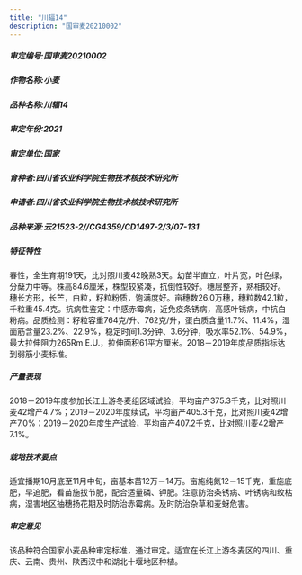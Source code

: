 ```yaml
---
title: "川辐14"
description: "国审麦20210002"
---
```

##### 审定编号:国审麦20210002

##### 作物名称:小麦

##### 品种名称:川辐14

##### 审定年份:2021

##### 审定单位:国家

##### 育种者:四川省农业科学院生物技术核技术研究所

##### 申请者:四川省农业科学院生物技术核技术研究所

##### 品种来源:云21523-2//CG4359/CD1497-2/3/07-131

##### 特征特性
春性，全生育期191天，比对照川麦42晚熟3天。幼苗半直立，叶片宽，叶色绿，分蘖力中等。株高84.6厘米，株型较紧凑，抗倒性较好。穗层整齐，熟相较好。穗长方形，长芒，白粒，籽粒粉质，饱满度好。亩穗数26.0万穗，穗粒数42.1粒，千粒重45.4克。抗病性鉴定：中感赤霉病，近免疫条锈病，高感叶锈病，中抗白粉病。品质检测：籽粒容重764克/升、762克/升，蛋白质含量11.7%、11.4%，湿面筋含量23.2%、22.9%，稳定时间1.3分钟、3.6分钟，吸水率52.1%、54.9%，最大拉伸阻力265Rm.E.U.，拉伸面积61平方厘米。2018－2019年度品质指标达到弱筋小麦标准。

##### 产量表现
2018－2019年度参加长江上游冬麦组区域试验，平均亩产375.3千克，比对照川麦42增产4.7%；2019－2020年度续试，平均亩产405.3千克，比对照川麦42增产7.0%；2019－2020年度生产试验，平均亩产407.2千克，比对照川麦42增产7.1%。

##### 栽培技术要点
适宜播期10月底至11月中旬，亩基本苗12万－14万。亩施纯氮12－15千克，重施底肥，早追肥，看苗施拔节肥，配合适量磷、钾肥。注意防治条锈病、叶锈病和纹枯病，湿害地区抽穗扬花期及时防治赤霉病。及时防治杂草和麦蚜危害。

##### 审定意见
该品种符合国家小麦品种审定标准，通过审定。适宜在长江上游冬麦区的四川、重庆、云南、贵州、陕西汉中和湖北十堰地区种植。
